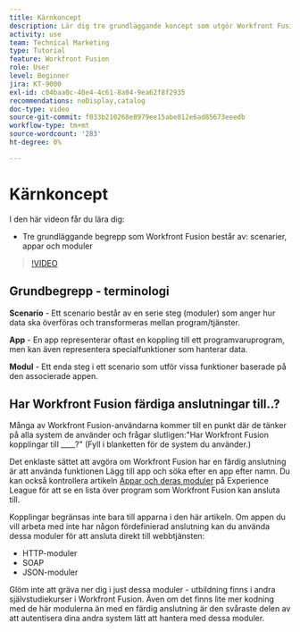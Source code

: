 ```yaml
---
title: Kärnkoncept
description: Lär dig tre grundläggande koncept som utgör Workfront Fusion - scenarier, appar och moduler i  [!DNL Adobe Workfront Fusion].
activity: use
team: Technical Marketing
type: Tutorial
feature: Workfront Fusion
role: User
level: Beginner
jira: KT-9000
exl-id: c04baa0c-40e4-4c61-8a04-9ea62f8f2935
recommendations: noDisplay,catalog
doc-type: video
source-git-commit: f033b210268e8979ee15abe812e6ad85673eeedb
workflow-type: tm+mt
source-wordcount: '283'
ht-degree: 0%

---
```


# Kärnkoncept

I den här videon får du lära dig:

* Tre grundläggande begrepp som Workfront Fusion består av: scenarier, appar och moduler

>[!VIDEO](https://video.tv.adobe.com/v/335260/?quality=12&learn=on)

## Grundbegrepp - terminologi

**Scenario** - Ett scenario består av en serie steg (moduler) som anger hur data ska överföras och transformeras mellan program/tjänster.

**App** - En app representerar oftast en koppling till ett programvaruprogram, men kan även representera specialfunktioner som hanterar data.

**Modul** - Ett enda steg i ett scenario som utför vissa funktioner baserade på den associerade appen.

## Har Workfront Fusion färdiga anslutningar till..?

Många av Workfront Fusion-användarna kommer till en punkt där de tänker på alla system de använder och frågar slutligen:&quot;Har Workfront Fusion kopplingar till ____?&quot; (Fyll i blanketten för de system du använder.)

Det enklaste sättet att avgöra om Workfront Fusion har en färdig anslutning är att använda funktionen Lägg till app och söka efter en app efter namn. Du kan också kontrollera artikeln [Appar och deras moduler](https://experienceleague.adobe.com/docs/workfront/using/adobe-workfront-fusion/fusion-apps-and-modules/apps-and-their-modules.html?lang=en) på Experience League för att se en lista över program som Workfront Fusion kan ansluta till.

Kopplingar begränsas inte bara till apparna i den här artikeln. Om appen du vill arbeta med inte har någon fördefinierad anslutning kan du använda dessa moduler för att ansluta direkt till webbtjänsten:

* HTTP-moduler
* SOAP
* JSON-moduler

Glöm inte att gräva ner dig i just dessa moduler - utbildning finns i andra självstudiekurser i Workfront Fusion. Även om det finns lite mer kodning med de här modulerna än med en färdig anslutning är den svåraste delen av att autentisera dina andra system lätt att hantera med dessa moduler.
